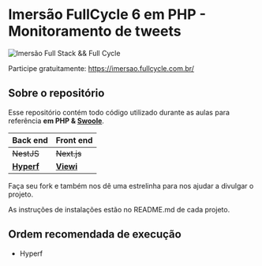 # Imersão FullCycle 6 em PHP - Monitoramento de tweets
![Imersão Full Stack && Full Cycle](https://events-fullcycle.s3.amazonaws.com/events-fullcycle/static/site/img/grupo_4417.png)

Participe gratuitamente: https://imersao.fullcycle.com.br/

## Sobre o repositório
Esse repositório contém todo código utilizado durante as aulas para referência **em PHP & [Swoole](https://github.com/swoole/swoole-src)**.

| Back end       | Front end      |
|----------------|----------------|
| <s>NestJS</s>  | <s>Next.js</s> |
| [**Hyperf**](https://hyperf.io/https://hyperf.io/) | [**Viewi**](https://viewi.net/)  |

Faça seu fork e também nos dê uma estrelinha para nos ajudar a divulgar o projeto.

As instruções de instalações estão no README.md de cada projeto.

## Ordem recomendada de execução

* Hyperf
